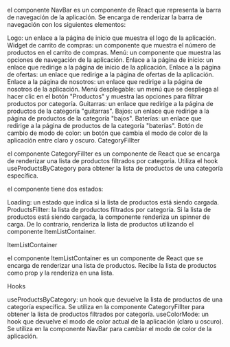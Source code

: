 el componente NavBar es un componente de React que representa la barra de navegación de la aplicación. Se encarga de renderizar la barra de navegación con los siguientes elementos:

Logo: un enlace a la página de inicio que muestra el logo de la aplicación.
Widget de carrito de compras: un componente que muestra el número de productos en el carrito de compras.
Menú: un componente que muestra las opciones de navegación de la aplicación.
Enlace a la página de inicio: un enlace que redirige a la página de inicio de la aplicación.
Enlace a la página de ofertas: un enlace que redirige a la página de ofertas de la aplicación.
Enlace a la página de nosotros: un enlace que redirige a la página de nosotros de la aplicación.
Menú desplegable: un menú que se despliega al hacer clic en el botón "Productos" y muestra las opciones para filtrar productos por categoría.
Guitarras: un enlace que redirige a la página de productos de la categoría "guitarras".
Bajos: un enlace que redirige a la página de productos de la categoría "bajos".
Baterías: un enlace que redirige a la página de productos de la categoría "baterías".
Botón de cambio de modo de color: un botón que cambia el modo de color de la aplicación entre claro y oscuro.
CategoryFillter

el componente CategoryFillter es un componente de React que se encarga de renderizar una lista de productos filtrados por categoría. Utiliza el hook useProductsByCategory para obtener la lista de productos de una categoría específica.

el componente tiene dos estados:

Loading: un estado que indica si la lista de productos está siendo cargada.
ProductsFillter: la lista de productos filtrados por categoría.
Si la lista de productos está siendo cargada, la componente renderiza un spinner de carga. De lo contrario, renderiza la lista de productos utilizando el componente ItemListContainer.

ItemListContainer

el componente ItemListContainer es un componente de React que se encarga de renderizar una lista de productos. Recibe la lista de productos como prop y la renderiza en una lista.

Hooks

useProductsByCategory: un hook que devuelve la lista de productos de una categoría específica. Se utiliza en la componente CategoryFillter para obtener la lista de productos filtrados por categoría.
useColorMode: un hook que devuelve el modo de color actual de la aplicación (claro u oscuro). Se utiliza en la componente NavBar para cambiar el modo de color de la aplicación.


<!-- esto fue generado por ia, como para tener algo, pero voy a modificar -->